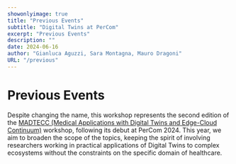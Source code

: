 ```yaml
---
showonlyimage: true
title: "Previous Events"
subtitle: "Digital Twins at PerCom"
excerpt: "Previous Events"
description: ""
date: 2024-06-16
author: "Gianluca Aguzzi, Sara Montagna, Mauro Dragoni"
URL: "/previous"
---
```

# Previous Events

Despite changing the name, this workshop represents the second edition of the [MADTECC (Medical Applications with Digital Twins and Edge-Cloud Continuum)](https://madtecc.github.io) workshop, following its debut at PerCom 2024. This year, we aim to broaden the scope of the topics, keeping the spirit of involving researchers working in practical applications of Digital Twins to complex ecosystems without the constraints on the specific domain of healthcare.
